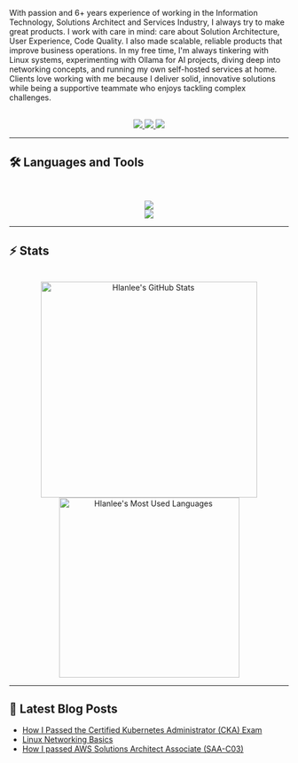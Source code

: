 With passion and 6+ years experience of working in the Information Technology, Solutions Architect and Services Industry, I always try to make great products. I work with care in mind: care about Solution Architecture, User Experience, Code Quality. I also made scalable, reliable products that improve business operations. In my free time, I'm always tinkering with Linux systems, experimenting with Ollama for AI projects, diving deep into networking concepts, and running my own self-hosted services at home. Clients love working with me because I deliver solid, innovative solutions while being a supportive teammate who enjoys tackling complex challenges.

<br>

<div align="center">
  <a href="mailto:lehoanglan97k31@gmail.com">
    <img src="https://img.shields.io/badge/Gmail-333333?style=for-the-badge&logo=gmail&logoColor=red" />
  </a>
  <a href="https://linkedin.com/in/hlanlee" target="_blank">
    <img src="https://img.shields.io/badge/LinkedIn-0077B5?style=for-the-badge&logo=linkedin&logoColor=white" target="_blank" />
  </a>
  <a href="https://medium.com/@hlan.lee" target="_blank">
    <img src="https://img.shields.io/badge/Medium-000000?style=for-the-badge&logo=medium&logoColor=white" target="_blank" />
  </a>
</div>

<hr>

## 🛠️ Languages and Tools

<br>

<p align="center">
  <img src="https://skillicons.dev/icons?i=k8s,aws,azure,docker,linux,debian,ansible,terraform" />
  <br>
  <img src="https://skillicons.dev/icons?i=ruby,go,ts,nodejs,nextjs,mongodb,postgres" />
</p>

<hr>

## ⚡️ Stats

<br>

<div align=center>
  <img width=390 src="https://github-readme-stats.vercel.app/api?username=hlanlee&theme=transparent&count_private=true&show_icons=true&rank_icon=github&locale=en" alt="Hlanlee's GitHub Stats" />
  <img width=325 src="https://github-readme-stats.vercel.app/api/top-langs?username=hlanlee&theme=transparent&layout=donut&hide=css&langs_count=8&border_radius=10&show_icons=true&locale=en" alt="Hlanlee's Most Used Languages" />
</div>

<hr>

## 📕 Latest Blog Posts
<!-- BLOG-POST-LIST:START -->
- [How I Passed the Certified Kubernetes Administrator (CKA) Exam](https://blog.hlanlee.tech/posts/review-ki-thi-cka-2024/)
- [Linux Networking Basics](https://blog.hlanlee.tech/posts/linux-networking-basics/)
- [How I passed AWS Solutions Architect Associate (SAA-C03)](https://blog.hlanlee.tech/posts/review-ki-thi-aws-certified-solutions-architect-associate-certification-saa-c03)
<!-- BLOG-POST-LIST:END -->

